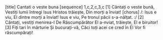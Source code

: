 [title] Cantati o veste buna
[sequence] 1,c,2,c,3,c
[1]
Cântați o veste bună,
Vestiți lumii întregi
Isus Hristos trăiește,
Din morți a înviat!
[chorus]
/: Isus e viu,
El dintre morți a înviat!
Isus e viu,
Pe tronul păcii s-a-nălțat. :/
[2]
Cântați, vestiți menirea-I
De Răscumpărător
El a-nviat, trăiește,
El e biruitor!
[3]
Fiți tari în mărturie
Și bucurați-vă,
Căci toți acei ce cred în El
Vor fi răscumpărați!

